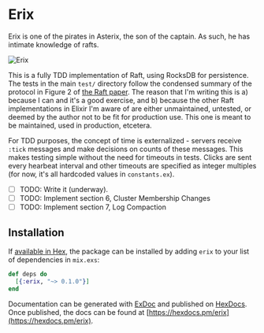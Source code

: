 # Erix

Erix is one of the pirates in Asterix, the son of the captain. As such, he
has intimate knowledge of rafts.

![Erix](http://www.asterix.com/asterix-de-a-a-z/les-personnages/perso/a38b.gif)

This is a fully TDD implementation of Raft, using RocksDB for
persistence. The tests in the main `test/` directory follow the
condensed summary of the protocol in Figure 2 of [the Raft
paper](https://raft.github.io/raft.pdf). The reason that I'm writing this
is a) because I can and it's a good exercise, and b) because the other
Raft implementations in Elixir I'm aware of are either unmaintained, untested,
or deemed by the author not to be fit for production use. This one is meant
to be maintained, used in production, etcetera.

For TDD purposes, the concept of time is externalized - servers receive
`:tick` messages and make decisions on counts of these messages. This makes
testing simple without the need for timeouts in tests. Clicks are sent every
hearbeat interval and other timeouts are specified as integer multiples (for
now, it's all hardcoded values in ``constants.ex``).

* [ ] TODO: Write it (underway).
* [ ] TODO: Implement section 6, Cluster Membership Changes
* [ ] TODO: Implement section 7, Log Compaction

## Installation

If [available in Hex](https://hex.pm/docs/publish), the package can be installed
by adding `erix` to your list of dependencies in `mix.exs`:

```elixir
def deps do
  [{:erix, "~> 0.1.0"}]
end
```

Documentation can be generated with [ExDoc](https://github.com/elixir-lang/ex_doc)
and published on [HexDocs](https://hexdocs.pm). Once published, the docs can
be found at [https://hexdocs.pm/erix](https://hexdocs.pm/erix).
